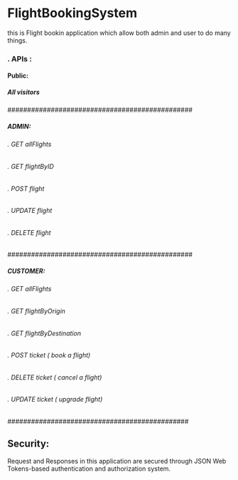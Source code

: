 # FlightBookingSystem
this is Flight bookin application which allow both admin and user to do many things.

### . APIs :

#### Public:
##### All visitors
###############################################
##### ADMIN:
###### . GET allFlights
###### . GET flightByID
###### . POST flight
###### . UPDATE flight
###### . DELETE flight
###############################################
##### CUSTOMER:
###### . GET allFlights
###### . GET flightByOrigin
###### . GET flightByDestination
###### . POST ticket ( book a flight)
###### . DELETE ticket ( cancel a flight)
###### . UPDATE ticket ( upgrade  flight)
##############################################
## Security:
Request and Responses in this application are secured through JSON Web Tokens-based authentication and authorization system.
  
